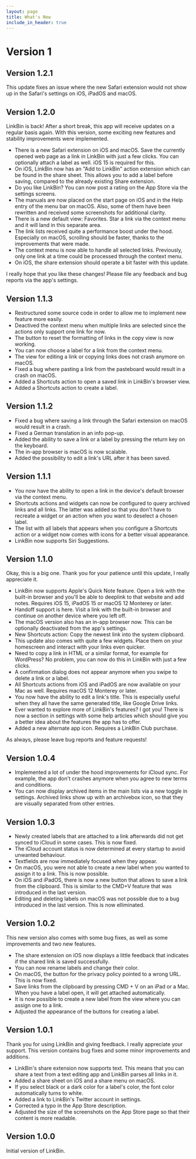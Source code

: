 ```yaml
---
layout: page
title: What's New
include_in_header: true
---
```


# Version 1

## **Version 1.2.1**

This update fixes an issue where the new Safari extension would not show up in the Safari's settings on iOS, iPadOS and macOS.

## **Version 1.2.0**

LinkBin is back! After a short break, this app will receive updates on a regular basis again. With this version, some exciting new features and stability improvements were implemented.

- There is a new Safari extension on iOS and macOS. Save the currently opened web page as a link in LinkBin with just a few clicks. You can optionally attach a label as well. iOS 15 is required for this.
- On iOS, LinkBin now has an "Add to LinkBin" action extension which can be found in the share sheet. This allows you to add a label before saving, compared to the already existing Share extension.
- Do you like LinkBin? You can now post a rating on the App Store via the settings screens.
- The manuals are now placed on the start page on iOS and in the Help entry of the menu bar on macOS. Also, some of them have been rewritten and received some screenshots for additional clarity.
- There is a new default view: Favorites. Star a link via the context menu and it will land in this separate area.
- The link lists received quite a performance boost under the hood. Especially on macOS, scrolling should be faster, thanks to the improvements that were made.
- The context menu is now able to handle all selected links. Previously, only one link at a time could be processed through the context menu.
- On iOS, the share extension should operate a bit faster with this update.

I really hope that you like these changes! Please file any feedback and bug reports via the app's settings.

## **Version 1.1.3**

- Restructured some source code in order to allow me to implement new feature more easily.
- Deactived the context menu when multiple links are selected since the actions only support one link for now.
- The button to reset the formatting of links in the copy view is now working.
- You can now choose a label for a link from the context menu.
- The view for editing a link or copying links does not crash anymore on macOS.
- Fixed a bug where pasting a link from the pasteboard would result in a crash on macOS.
- Added a Shortcuts action to open a saved link in LinkBin's browser view.
- Added a Shortcuts action to create a label.

## **Version 1.1.2**

- Fixed a bug where saving a link through the Safari extension on macOS would result in a crash.
- Fixed a German translation in an info pop-up.
- Added the ability to save a link or a label by pressing the return key on the keyboard.
- The in-app browser is macOS is now scalable.
- Added the possibility to edit a link's URL after it has been saved.

## **Version 1.1.1**

- You now have the ability to open a link in the device's default browser via the context menu.
- Shortcuts actions and widgets can now be configured to query archived links and all links. The latter was added so that you don't have to recreate a widget or an action when you want to deselect a chosen label.
- The list with all labels that appears when you configure a Shortcuts action or a widget now comes with icons for a better visual appearance.
- LinkBin now supports Siri Suggestions.

## **Version 1.1.0**
Okay, this is a big one. Thank you for your patience until this update, I really appreciate it.

- LinkBin now supports Apple's Quick Note feature. Open a link with the built-in browser and you'll be able to deeplink to that website and add notes. Requires iOS 15, iPadOS 15 or macOS 12 Monterey or later.
- Handoff support is here. Visit a link with the built-in browser and continue on another device where you left off.
- The macOS version also has an in-app browser now. This can be optionally deactivated from the app's settings.
- New Shortcuts action: Copy the newest link into the system clipboard.
- This update also comes with quite a few widgets. Place them on your homescreen and interact with your links even quicker.
- Need to copy a link in HTML or a similar format, for example for WordPress? No problem, you can now do this in LinkBin with just a few clicks.
- A confirmation dialog does not appear anymore when you swipe to delete a link or a label.
- All Shortcuts actions from iOS and iPadOS are now available on your Mac as well. Requires macOS 12 Monterey or later.
- You now have the ability to edit a link's title. This is especially useful when they all have the same generated title, like Google Drive links.
- Ever wanted to explore more of LinkBin's features? I got you! There is now a section in settings with some help articles which should give you a better idea about the features the app has to offer.
- Added a new alternate app icon. Requires a LinkBin Club purchase.

As always, please leave bug reports and feature requests!

## **Version 1.0.4**
- Implemented a lot of under the hood improvements for iCloud sync. For example, the app don't crashes anymore when you agree to new terms and conditions.
- You can now display archived items in the main lists via a new toggle in settings. Archived links show up with an archivebox icon, so that they are visually separated from other entries.

## **Version 1.0.3**
- Newly created labels that are attached to a link afterwards did not get synced to iCloud in some cases. This is now fixed.
- The iCloud account status is now determined at every startup to avoid unwanted behaviour.
- Textfields are now immediately focused when they appear.
- On macOS, you were not able to create a new label when you wanted to assign it to a link. This is now possible.
- On iOS and iPadOS, there is now a new button that allows to save a link from the clipboard. This is similar to the CMD+V feature that was introduced in the last version.
- Editing and deleting labels on macOS was not possible due to a bug introduced in the last version. This is now elliminated.

## **Version 1.0.2**
This new version also comes with some bug fixes, as well as some improvements and two new features.

- The share extension on iOS now displays a little feedback that indicates if the shared link is saved successfully.
- You can now rename labels and change their color.
- On macOS, the button for the privacy policy pointed to a wrong URL. This is now fixed.
- Save links from the clipboard by pressing CMD + V on an iPad or a Mac. When you have a label open, it will get attached automatically.
- It is now possible to create a new label from the view where you can assign one to a link.
- Adjusted the appearance of the buttons for creating a label.

## **Version 1.0.1**
Thank you for using LinkBin and giving feedback. I really appreciate your support. This version contains bug fixes and some minor improvements and additions.

- LinkBin's share extension now supports text. This means that you can share a text from a text editing app and LinkBin parses all links in it.
- Added a share sheet on iOS and a share menu on macOS.
- If you select black or a dark color for a label's color, the font color automatically turns to white.
- Added a link to LinkBin's Twitter account in settings.
- Corrected a typo in the App Store description.
- Adjusted the size of the screenshots on the App Store page so that their content is more readable.

## **Version 1.0.0**
Initial version of LinkBin.
